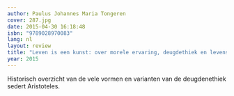 ```yaml
---
author: Paulus Johannes Maria Tongeren
cover: 287.jpg
date: 2015-04-30 16:18:48
isbn: "9789028970083"
lang: nl
layout: review
title: "Leven is een kunst: over morele ervaring, deugdethiek en levenskunst"
year: 2015
---
```


Historisch overzicht van de vele vormen en varianten van de deugdenethiek sedert Aristoteles.
